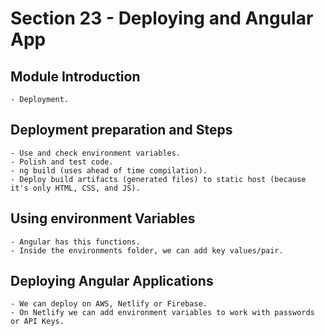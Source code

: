 # Section 23 - Deploying and Angular App

## Module Introduction

    - Deployment.

## Deployment preparation and Steps
    
    - Use and check environment variables.
    - Polish and test code.
    - ng build (uses ahead of time compilation).
    - Deploy build artifacts (generated files) to static host (because it's only HTML, CSS, and JS).

## Using environment Variables

    - Angular has this functions.
    - Inside the environments folder, we can add key values/pair.

## Deploying Angular Applications

    - We can deploy on AWS, Netlify or Firebase.
    - On Netlify we can add environment variables to work with passwords or API Keys.
